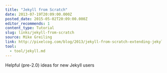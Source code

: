 ```yaml
---
title: "Jekyll from Scratch"
date: 2013-07-19T20:09:00.000Z
posted_date: 2015-05-02T20:09:00.000Z
editor_recommends: 1
content_type: Tutorial
slug: links/jekyll-from-scratch
source: Mike Greiling
link: http://pixelcog.com/blog/2013/jekyll-from-scratch-extending-jekyll/
tool:
  - tool/jekyll.md
---
```

Helpful (pre-2.0) ideas for new Jekyll users



